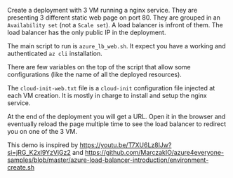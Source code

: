 Create a deployment with 3 VM running a nginx service. They are presenting 3 different static web page on port 80. They are grouped in an `Availability set` (not a `Scale set`). A load balancer is infront of them. The load balancer has the only public IP in the deployment.

The main script to run is `azure_lb_web.sh`. It expect you have a working and authenticated `az cli` installation.

There are few variables on the top of the script that allow some configurations (like the name of all the deployed resources).

The `cloud-init-web.txt` file is a `cloud-init` configuration file injected at each VM creation. It is mostly in charge to install and setup the nginx service.

At the end of the deployment you will get a URL. Open it in the browser and eventually reload the page multiple time to see the load balancer to redirect you on one of the 3 VM.

This demo is inspired by https://youtu.be/T7XU6Lz8lJw?si=jRG_K2xI9YzVjGz2 and https://github.com/MarczakIO/azure4everyone-samples/blob/master/azure-load-balancer-introduction/environment-create.sh
